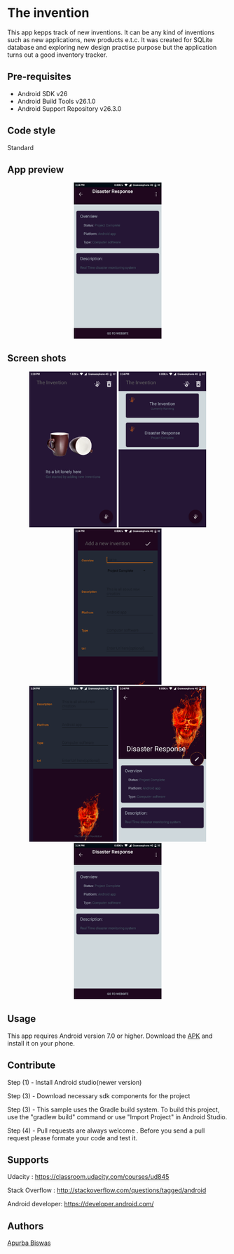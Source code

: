 # The invention

This app kepps track of new inventions. It can be any kind of inventions such as new applications, new products e.t.c. It was created for SQLite database and exploring new design practise purpose but the application turns out a good inventory tracker.

## Pre-requisites

- Android SDK v26
- Android Build Tools v26.1.0
- Android Support Repository v26.3.0

## Code style

Standard

App preview
--------------

<div align="center">
  <a href="https://www.youtube.com/watch?v=1R4u49wEHw0&t=3s"><img src="screen_shot/img6.png" width ="200" alt="IMAGE ALT TEXT"></a>
</div>

Screen shots
--------------
<div align="center">
  <img src ="screen_shot/img1.png" width ="200"> <img src ="screen_shot/img2.png" width ="200"> <img src ="screen_shot/img3.png" width ="200">
</div>

<div align="center">
  <img src ="screen_shot/img4.png" width ="200"> <img src ="screen_shot/img5.png" width ="200"> <img src ="screen_shot/img6.png" width ="200">
</div>

Usage
--------------

This app requires Android version 7.0 or higher. Download the [APK](https://github.com/Apurba000Biswas/The-Invention/tree/master/APK) and install it on your phone.

Contribute
--------------

Step (1) - Install Android studio(newer version)

Step (3) - Download necessary sdk components for the project 

Step (3) - This sample uses the Gradle build system. To build this project, use the "gradlew build" command or use "Import Project" in Android Studio.

Step (4) - Pull requests are always welcome . Before you send a pull request please formate your code and test it.

Supports
--------------

Udacity : https://classroom.udacity.com/courses/ud845

Stack Overflow : http://stackoverflow.com/questions/tagged/android

Android developer: https://developer.android.com/

Authors
--------------

[Apurba Biswas](https://github.com/Apurba000Biswas)
